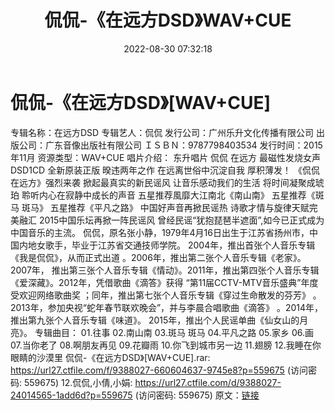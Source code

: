 ﻿---
title: 侃侃-《在远方DSD》WAV+CUE
date: 2022-08-30 07:32:18
categories: WAV车载音乐、镜像
tags: 华语中文
---
# 侃侃-《在远方DSD》[WAV+CUE]

专辑名称：在远方DSD
专辑艺人：侃侃
发行公司：广州乐升文化传播有限公司
出版公司：广东音像出版社有限公司
ＩＳＢＮ：9787798403534
发行时间：2015年11月
资源类型：WAV+CUE
唱片介绍：
东升唱片 侃侃 在远方 最磁性发烧女声 DSD1CD 全新原装正版
暌违两年之作 在远离世俗中沉淀自我 厚积薄发！ 《侃侃 在远方》强烈来袭
掀起最真实的新民谣风 让音乐感动我们的生活
将时间凝聚成琥珀 聆听内心在寂静中成长的声音 五星推荐風靡大江南北《南山南》 五星推荐《斑马 斑马》
五星推荐《平凡之路》
中国好声音再掀民谣热 诗歌才情与旋律天赋完美融汇 2015中国乐坛再掀一阵民谣风
曾经民谣“犹抱琵琶半遮面”,如今已正式成为
中国音乐的主流。
侃侃，原名张小静，1979年4月16日出生于江苏省扬州市，中国内地女歌手，毕业于江苏省交通技师学院。
2004年，推出首张个人音乐专辑《我是侃侃》，从而正式出道
。2006年，推出第二张个人音乐专辑《老家》。2007年，
推出第三张个人音乐专辑《情动》。2011年，推出第四张个人音乐专辑《爱深藏》。2012年，凭借歌曲《滴答》获得
“第11届CCTV-MTV音乐盛典”年度受欢迎网络歌曲奖 ；同年，推出第七张个人音乐专辑《穿过生命散发的芬芳》
。
2013年，参加央视“蛇年春节联欢晚会”，并与李晨合唱歌曲《滴答》
。2014年，推出第九张个人音乐专辑《味道》。
2015年，推出个人民谣单曲《仙女山的月亮》。
专辑曲目：
01.往事
02.南山南
03.斑马 斑马
04.平凡之路
05.家乡
06.画
07.当你老了
08.啊朋友再见
09.花瓣雨
10.你飞到城市另一边
11.翅膀
12.我睡在你眼睛的沙漠里
侃侃-《在远方DSD》[WAV+CUE].rar: https://url27.ctfile.com/f/9388027-660604637-9745e8?p=559675
(访问密码: 559675)
12.侃侃,小倩,小娟: https://url27.ctfile.com/d/9388027-24014565-1add6d?p=559675
(访问密码: 559675)
原文：[链接](https://blog.sina.com.cn/s/blog_1647c7e7601030z4u.html)